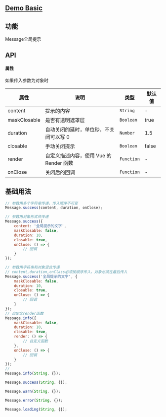 ## [Demo Basic](https://wya-team.github.io/wya-vc/dist/message/basic.html)
## 功能
Message全局提示

## API

#### 属性
如果传入参数为对象时

属性 | 说明 | 类型 | 默认值
---|---|---|---
content | 提示的内容 | `String` | -
maskClosable | 是否有透明遮罩层 | `Boolean` | true
duration | 自动关闭的延时，单位秒，不关闭可以写 0 | `Number` | 1.5
closable | 手动关闭提示 | `Boolean` | false
render | 自定义描述内容，使用 Vue 的 Render 函数 | `Function` | -
onClose | 关闭后的回调 | `Function` | -

## 基础用法

```js
// 参数用多个字符串传递，传入顺序不可变
Message.success(content, duration, onClose);

// 参数用对象形式传传递
Message.success({
	content: '全局提示的文字',
	maskClosable: false,
	duration: 10,
	closable: true,
	onClose: () => {
		// 回调
	}
});

// 参数用字符串和对象混合传递
// content,duration,onClass必须按顺序传入，对象必须在最后传入
Message.success('全局提示的文字', {
	maskClosable: false,
	duration: 10,
	closable: true,
	onClose: () => {
		// 回调
	}
});
// 自定义render函数
Message.info({
	maskClosable: false,
	duration: 10,
	closable: true,
	render: () => {
		// 自定义函数
	},
	onClose: () => {
		// 回调
	}
});
//
Message.info(String, {});

Message.success(String, {});

Message.warn(String, {});

Message.error(String, {});

Message.loading(String, {});
```